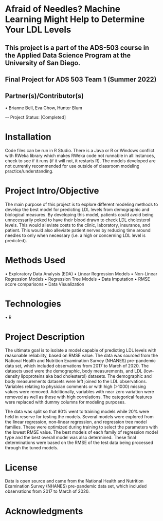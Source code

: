 # Afraid of Needles? Machine Learning Might Help to Determine Your LDL Levels
## This project is a part of the ADS-503 course in the Applied Data Science Program at the University of San Diego. 
## Final Project for ADS 503 Team 1 (Summer 2022)
## Partner(s)/Contributor(s)  
•	Brianne Bell, Eva Chow, Hunter Blum

-- Project Status: [Completed]

# Installation
Code files can be run in R Studio. There is a Java or R or Windows conflict with RWeka library which makes RWeka code not runnable in all instances, check to see if it runs (if it will not, it restarts R). The models developed are not currently recommended for use outside of classroom modeling practice/understanding.

# Project Intro/Objective
The main purpose of this project is to explore different modeling methods to develop the best model for predicting LDL levels from demographic and biological measures. By developing this model, patients could avoid being unnecessarily poked to have their blood drawn to check LDL cholesterol levels. This would alleviate costs to the clinic, laboratory, insurance, and patient. This would also alleviate patient nerves by reducing time around needles to only when necessary (i.e. a high or concerning LDL level is predicted). 

# Methods Used
•	Exploratory Data Analysis (EDA)
•	Linear Regression Models
•	Non-Linear Regression Models
•	Regression Tree Models
•	Data Imputation
•	RMSE score comparisons
•	Data Visualization

# Technologies
•	R

# Project Description
The ultimate goal is to isolate a model capable of predicting LDL levels with reasonable reliability, based on RMSE value. The data was sourced from the National Health and Nutrition Examination Survey (NHANES) pre-pandemic data set, which included observations from 2017 to March of 2020. The datasets used were the demographic, body measurements, and LDL (low-density lipoproteins aka bad cholesterol) datasets. The demographic and body measurements datasets were left joined to the LDL observations. Variables relating to physician comments or with high (>1000) missing values were removed. Additionally, variables with near zero variation were removed as well as those with high correlations. The categorical features were replaced with dummy columns for modeling purposes. 

The data was split so that 80% went to training models while 20% were held in reserve for testing the models. Several models were explored from the linear regression, non-linear regression, and regression tree model families. These were optimized during training to select the parameters with the lowest RMSE value. The best models of each family of regression model type and the best overall model was also determined. These final determinations were based on the RMSE of the test data being processed through the tuned models. 

# License
Data is open source and came from the National Health and Nutrition Examination Survey (NHANES) pre-pandemic data set, which included observations from 2017 to March of 2020.

# Acknowledgments
